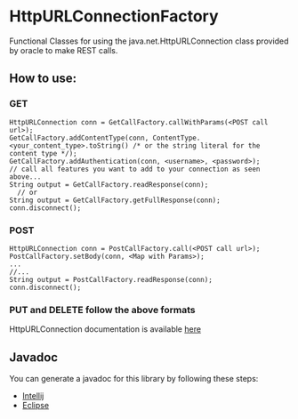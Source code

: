 # HttpURLConnectionFactory
Functional Classes for using the java.net.HttpURLConnection class provided by oracle to make REST calls.

## How to use:
### GET
```
HttpURLConnection conn = GetCallFactory.callWithParams(<POST call url>);
GetCallFactory.addContentType(conn, ContentType.<your_content_type>.toString() /* or the string literal for the content type */);
GetCallFactory.addAuthentication(conn, <username>, <password>);
// call all features you want to add to your connection as seen above...
String output = GetCallFactory.readResponse(conn);
  // or
String output = GetCallFactory.getFullResponse(conn);
conn.disconnect();
```
  
### POST
```
HttpURLConnection conn = PostCallFactory.call(<POST call url>);
PostCallFactory.setBody(conn, <Map with Params>);
...
//...
String output = PostCallFactory.readResponse(conn);
conn.disconnect();
```
  
### PUT and DELETE follow the above formats

HttpURLConnection documentation is available [here](https://docs.oracle.com/javase/8/docs/api/java/net/HttpURLConnection.html)

## Javadoc
You can generate a javadoc for this library by following these steps:
 - [Intellij](https://www.jetbrains.com/help/idea/working-with-code-documentation.html)
 - [Eclipse](https://www.codejava.net/ides/eclipse/how-to-generate-javadoc-in-eclipse)
